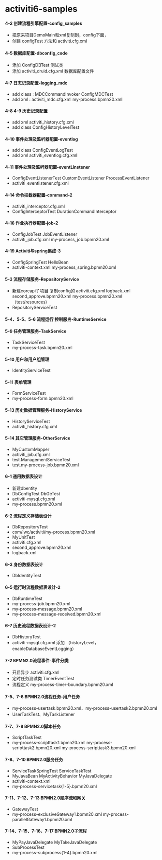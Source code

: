 # activiti6-samples

#### 4-2 创建流程引擎配置-config_samples
- 把原来项目DemoMain和xml复制到，config下面，
- 创建 configTest 方法和 activiti.cfg.xml

#### 4-5 数据库配置-dbconfig_code 
- 添加 ConfigDBTest 测试类
- 添加 activiti_druid.cfg.xml 数据库配置文件

#### 4-7 日志记录配置-logging_mdc
- add class : MDCCommandInvoker ConfigMDCTest
- add xml : activiti_mdc.cfg.xml my-process.bpmn20.xml

#### 4-8 4-9 历史记录配置
- add xml activiti_history.cfg.xml
- add class ConfigHistoryLevelTest

#### 4-10 事件处理及监听器配置-eventlog
- add class ConfigEventLogTest
- add xml activiti_eventlog.cfg.xml

#### 4-11 事件处理及监听器配置-eventLinstener
- ConfigEventListenerTest CustomEventListener ProcessEventListener
- activiti_eventlistener.cfg.xml

#### 4-14 命令拦截器配置-command-2 
- activiti_interceptor.cfg.xml
- ConfigInterceptorTest DurationCommandInterceptor
  
#### 4-16 作业执行器配置-job-2
- ConfigJobTest JobEventListener
- activiti_job.cfg.xml my-process_job.bpmn20.xml

#### 4-19 Activiti与spring集成-3
- ConfigSpringTest HelloBean
- activiti-context.xml my-process_spring.bpmn20.xml

#### 5-3 流程存储服务-RepositoryService
- 新建coreapi子项目 复制config的 activiti.cfg.xml logback.xml second_approve.bpmn20.xml my-process.bpmn20.xml（test/resources）
- RepositoryServiceTest

#### 5-4、5-5、5-6 流程运行 控制服务-RuntimeService

#### 5-9 任务管理服务-TaskService
- TaskServiceTest
- my-process-task.bpmn20.xml

#### 5-10 用户和用户组管理
- IdentityServiceTest

#### 5-11 表单管理
- FormServiceTest
- my-process-form.bpmn20.xml

#### 5-13 历史数据管理服务-HistoryService
- HistoryServiceTest
- activiti_history.cfg.xml

#### 5-14 其它管理服务-OtherService 
- MyCustomMapper
- activiti_job.cfg.xml
- test.ManagementServiceTest
- test.my-process-job.bpmn20.xml

#### 6-1 通用数据表设计
- 新建dbentity
- DbConfigTest DbGeTest
- activiti-mysql.cfg.xml
- my-process.bpmn20.xml

#### 6-2 流程定义存储表设计
- DbRepositoryTest
- com/lwc/activiti/my-process.bpmn20.xml
- MyUnitTest
- activiti.cfg.xml
- second_approve.bpmn20.xml
- logback.xml

#### 6-3 身份数据表设计
- DbIdentityTest

#### 6-5 运行时流程数据表设计-2
- DbRuntimeTest
- my-process-job.bpmn20.xml
- my-process-message.bpmn20.xml
- my-process-message-received.bpmn20.xml

#### 6-7 历史流程数据表设计-2
- DbHistoryTest
- activiti-mysql.cfg.xml 添加 （historyLevel， enableDatabaseEventLogging）

#### 7-2 BPMN2.0流程事件-事件分类
- 开启异步 activiti.cfg.xml
- 定时任务测试类 TimerEventTest
- 流程定义 my-process-timer-boundary.bpmn20.xml

#### 7-5、7-6 BPMN2.0流程任务-用户任务
- my-process-usertask.bpmn20.xml、my-process-usertask2.bpmn20.xml
- UserTaskTest、MyTaskListener

#### 7-7、7-8 BPMN2.0脚本任务
- ScriptTaskTest
- my-process-scripttask1.bpmn20.xml my-process-scripttask2.bpmn20.xml my-process-scripttask3.bpmn20.xml

#### 7-9、7-10 BPMN2.0服务任务
- ServiceTaskSpringTest ServiceTaskTest
- MyJavaBean MyActivityBehavior MyJavaDelegate
- activiti-context.xml
- my-process-servicetask{1-5}.bpmn20.xml

#### 7-11、7-12、7-13 BPMN2.0顺序流和网关
- GatewayTest
- my-process-exclusiveGateway1.bpmn20.xml my-process-parallelGateway1.bpmn20.xml

#### 7-14、7-15、7-16、7-17 BPMN2.0子流程
- MyPayJavaDelegate MyTakeJavaDelegate 
- SubProcessTest
- my-process-subprocess{1-4}.bpmn20.xml